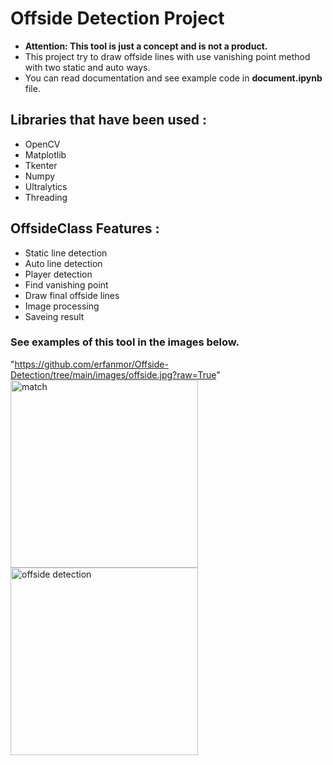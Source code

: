 # Offside Detection Project

- **Attention: This tool is just a concept and is not a product.**
 - This project try to draw offside lines with use vanishing point method with two static and auto ways.
 - You can read documentation and see example code in **document.ipynb** file.

## Libraries that have been used :

- OpenCV
- Matplotlib
- Tkenter
- Numpy
- Ultralytics
- Threading


## OffsideClass Features :

-  Static line detection
-  Auto line detection
-  Player detection
-  Find vanishing point
-  Draw final offside lines
-  Image processing
-  Saveing result


### See examples of this tool in the images below.
"https://github.com/erfanmor/Offside-Detection/tree/main/images/offside.jpg?raw=True"
<img src="https://github.com/erfanmor/Offside-Detection/tree/main/images/offside.jpg?raw=True" alt="match" height="300px"/> 
<img src="https://github.com/erfanmor/Offside-Detection/tree/main/images/sample_final.jpg?raw=True" alt="offside detection" height="300px"/> 
